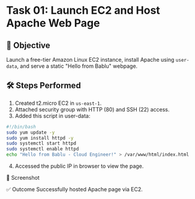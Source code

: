 # Task 01: Launch EC2 and Host Apache Web Page

## 🎯 Objective
Launch a free-tier Amazon Linux EC2 instance, install Apache using `user-data`, and serve a static "Hello from Bablu" webpage.

## 🛠️ Steps Performed

1. Created t2.micro EC2 in `us-east-1`.
2. Attached security group with HTTP (80) and SSH (22) access.
3. Added this script in user-data:
```bash
#!/bin/bash
sudo yum update -y
sudo yum install httpd -y
sudo systemctl start httpd
sudo systemctl enable httpd
echo "Hello from Bablu - Cloud Engineer!" > /var/www/html/index.html
```
4. Accessed the public IP in browser to view the page.

📸 Screenshot

✅ Outcome
Successfully hosted Apache page via EC2.

